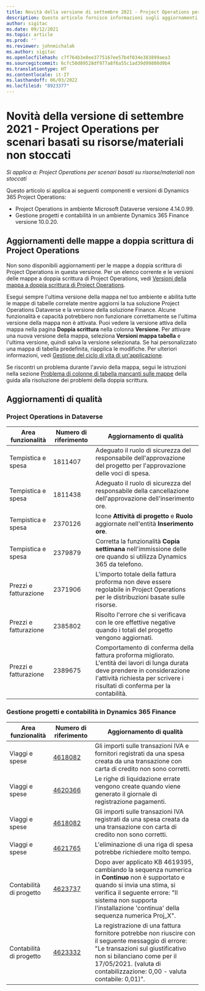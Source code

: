 ```yaml
---
title: Novità della versione di settembre 2021 - Project Operations per scenari basati su risorse/materiali non stoccati
description: Questo articolo fornisce informazioni sugli aggiornamenti di qualità disponibili nella versione di settembre 2021 di Project Operations per scenari basati su risorse/non stoccate.
author: sigitac
ms.date: 09/12/2021
ms.topic: article
ms.prod: ''
ms.reviewer: johnmichalak
ms.author: sigitac
ms.openlocfilehash: c7f764b3e8ee3775167ee57b4f034e383899aea3
ms.sourcegitcommit: 6cfc50d89528df977a8f6a55c1ad39d99800d9b4
ms.translationtype: HT
ms.contentlocale: it-IT
ms.lasthandoff: 06/03/2022
ms.locfileid: "8923377"
---
```

# <a name="whats-new-september-2021---project-operations-for-resourcenon-stocked-based-scenarios"></a>Novità della versione di settembre 2021 - Project Operations per scenari basati su risorse/materiali non stoccati

*Si applica a: Project Operations per scenari basati su risorse/materiali non stoccati*

Questo articolo si applica ai seguenti componenti e versioni di Dynamics 365 Project Operations:

   - Project Operations in ambiente Microsoft Dataverse versione 4.14.0.99.
   - Gestione progetti e contabilità in un ambiente Dynamics 365 Finance versione 10.0.20.

## <a name="project-operations-dual-write-maps-updates"></a>Aggiornamenti delle mappe a doppia scrittura di Project Operations

Non sono disponibili aggiornamenti per le mappe a doppia scrittura di Project Operations in questa versione. Per un elenco corrente e le versioni delle mappe a doppia scrittura di Project Operations, vedi [Versioni della mappa a doppia scrittura di Project Operations](../environment/resource-dual-write-maps.md).

Esegui sempre l'ultima versione della mappa nel tuo ambiente e abilita tutte le mappe di tabelle correlate mentre aggiorni la tua soluzione Project Operations Dataverse e la versione della soluzione Finance. Alcune funzionalità e capacità potrebbero non funzionare correttamente se l'ultima versione della mappa non è attivata. Puoi vedere la versione attiva della mappa nella pagina **Doppia scrittura** nella colonna **Versione**. Per attivare una nuova versione della mappa, seleziona **Versioni mappa tabella** e l'ultima versione, quindi salva la versione selezionata. Se hai personalizzato una mappa di tabella predefinita, riapplica le modifiche. Per ulteriori informazioni, vedi [Gestione del ciclo di vita di un'applicazione](/dynamics365/fin-ops-core/dev-itpro/data-entities/dual-write/app-lifecycle-management).

Se riscontri un problema durante l'avvio della mappa, segui le istruzioni nella sezione [Problema di colonne di tabella mancanti sulle mappe](/dynamics365/fin-ops-core/dev-itpro/data-entities/dual-write/dual-write-troubleshooting-finops-upgrades#missing-table-columns-issue-on-maps) della guida alla risoluzione dei problemi della doppia scrittura.

## <a name="quality-updates"></a>Aggiornamenti di qualità

### <a name="project-operations-on-dataverse"></a>Project Operations in Dataverse

| **Area funzionalità** | **Numero di riferimento** | **Aggiornamento di qualità** |
| --- | --- | --- |
| Tempistica e spesa | 1811407 | Adeguato il ruolo di sicurezza del responsabile dell'approvazione del progetto per l'approvazione delle voci di spesa. |
| Tempistica e spesa | 1811438 | Adeguato il ruolo di sicurezza del responsabile della cancellazione dell'approvazione dell'inserimento ore. |
| Tempistica e spesa | 2370126 | Icone **Attività di progetto** e **Ruolo** aggiornate nell'entità **Inserimento ore**. |
| Tempistica e spesa | 2379879 | Corretta la funzionalità **Copia settimana** nell'immissione delle ore quando si utilizza Dynamics 365 da telefono. |
| Prezzi e fatturazione | 2371906 | L'importo totale della fattura proforma non deve essere regolabile in Project Operations per le distribuzioni basate sulle risorse. |
| Prezzi e fatturazione | 2385802 | Risolto l'errore che si verificava con le ore effettive negative quando i totali del progetto vengono aggiornati. |
| Prezzi e fatturazione | 2389675 | Comportamento di conferma della fattura proforma migliorato. L'entità dei lavori di lunga durata deve prendere in considerazione l'attività richiesta per scrivere i risultati di conferma per la contabilità. |

### <a name="project-management-and-accounting-in-dynamics-365-finance"></a>Gestione progetti e contabilità in Dynamics 365 Finance

| Area funzionalità | Numero di riferimento | Aggiornamento di qualità |
| --- | --- | --- |
| Viaggi e spese | [4618082](https://fix.lcs.dynamics.com/Issue/Details?kb=4618082&amp;bugId=583101&amp;dbType=3&amp;qc=9c85ac8ca1e5e9cd07fac9e9aa2cb0914724e28b86ad3339dacf7741f554c605) | Gli importi sulle transazioni IVA e fornitori registrati da una spesa creata da una transazione con carta di credito non sono corretti. |
| Viaggi e spese | [4620366](https://fix.lcs.dynamics.com/Issue/Details?kb=4620366&amp;bugId=579485&amp;dbType=3&amp;qc=e864789bd95505ea624c537d585bf113c2de60b97c88439d44693dbd85aa8e92) | Le righe di liquidazione errate vengono create quando viene generato il giornale di registrazione pagamenti. |
| Viaggi e spese | [4618082](https://fix.lcs.dynamics.com/Issue/Details?kb=4618082&amp;bugId=583101&amp;dbType=3&amp;qc=9c85ac8ca1e5e9cd07fac9e9aa2cb0914724e28b86ad3339dacf7741f554c605) | Gli importi sulle transazioni IVA registrati da una spesa creata da una transazione con carta di credito non sono corretti. |
| Viaggi e spese | [4621765](https://fix.lcs.dynamics.com/Issue/Details?kb=4621765&amp;bugId=587306&amp;dbType=3&amp;qc=6fbfad0123d4e95eaf8d5a5a2f6c354577c991b7905c852ab02d1f94e728a876) | L'eliminazione di una riga di spesa potrebbe richiedere molto tempo. |
| Contabilità di progetto | [4623737](https://fix.lcs.dynamics.com/Issue/Details?kb=4623737&amp;bugId=598109&amp;dbType=3&amp;qc=4101fc5865201e21815299f2ff11ae46d5d5370510868df86c25ee09a8ca1a0c) | Dopo aver applicato KB 4619395, cambiando la sequenza numerica in **Continuo** non è supportato e quando si invia una stima, si verifica il seguente errore: "Il sistema non supporta l'installazione 'continua' della sequenza numerica Proj_X". |
| Contabilità di progetto | [4623332](https://fix.lcs.dynamics.com/Issue/Details?kb=4623332&amp;bugId=586034&amp;dbType=3&amp;qc=2f64bb1977c4a9c9dd2ce9de7e72230b86eca14b6295c5bbfb614ea97ad81caf) | La registrazione di una fattura fornitore potrebbe non riuscire con il seguente messaggio di errore: "Le transazioni sul giustificativo non si bilanciano come per il 17/05/2021. (valuta di contabilizzazione: 0,00 - valuta contabile: 0,01)". |
